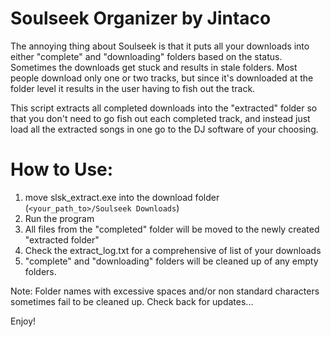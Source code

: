 # Soulseek Organizer by Jintaco

The annoying thing about Soulseek is that it puts all your downloads into either "complete" and "downloading" folders based on the status. Sometimes the downloads get stuck and results in stale folders. Most people download only one or two tracks, but since it's downloaded at the folder level it results in the user having to fish out the track. 

This script extracts all completed downloads into the "extracted" folder so that you don't need to go fish out each completed track, and instead just load all the extracted songs in one go to the DJ software of your choosing. 

# How to Use:

1. move slsk_extract.exe into the download folder (`<your_path_to>/Soulseek Downloads`)
2. Run the program
3. All files from the "completed" folder will be moved to the newly created "extracted folder"
4. Check the extract_log.txt for a comprehensive of list of your downloads
5. "complete" and "downloading" folders will be cleaned up of any empty folders.

Note: Folder names with excessive spaces and/or non standard characters sometimes fail to be cleaned up. Check back for updates...

Enjoy!
